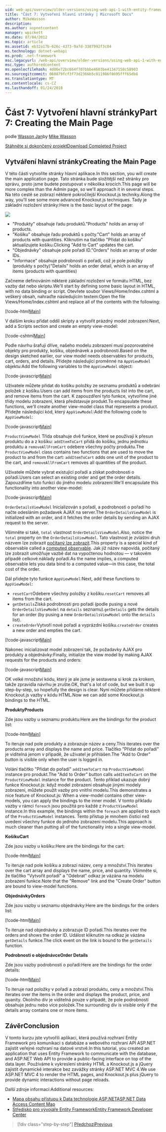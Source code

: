 ```yaml
---
uid: web-api/overview/older-versions/using-web-api-1-with-entity-framework-5/using-web-api-with-entity-framework-part-7
title: "Část 7: Vytvoření hlavní stránky | Microsoft Docs"
author: MikeWasson
description: 
ms.author: aspnetcontent
manager: wpickett
ms.date: 07/04/2012
ms.topic: article
ms.assetid: eb32a17b-626c-4373-9a7d-3387992f3c04
ms.technology: dotnet-webapi
ms.prod: .net-framework
msc.legacyurl: /web-api/overview/older-versions/using-web-api-1-with-entity-framework-5/using-web-api-with-entity-framework-part-7
msc.type: authoredcontent
ms.openlocfilehash: 4d06e72bc664f707bbbe4603be41347158c58903
ms.sourcegitcommit: 060879fcf3f73d2366b5c811986f8695fff65db8
ms.translationtype: MT
ms.contentlocale: cs-CZ
ms.lasthandoff: 01/24/2018
---
```

<a name="part-7-creating-the-main-page"></a><span data-ttu-id="1edda-102">Část 7: Vytvoření hlavní stránky</span><span class="sxs-lookup"><span data-stu-id="1edda-102">Part 7: Creating the Main Page</span></span>
====================
<span data-ttu-id="1edda-103">podle [Wasson Jan](https://github.com/MikeWasson)</span><span class="sxs-lookup"><span data-stu-id="1edda-103">by [Mike Wasson](https://github.com/MikeWasson)</span></span>

[<span data-ttu-id="1edda-104">Stáhněte si dokončený projekt</span><span class="sxs-lookup"><span data-stu-id="1edda-104">Download Completed Project</span></span>](http://code.msdn.microsoft.com/ASP-NET-Web-API-with-afa30545)

## <a name="creating-the-main-page"></a><span data-ttu-id="1edda-105">Vytváření hlavní stránky</span><span class="sxs-lookup"><span data-stu-id="1edda-105">Creating the Main Page</span></span>

<span data-ttu-id="1edda-106">V této části vytvoříte stránky hlavní aplikace.</span><span class="sxs-lookup"><span data-stu-id="1edda-106">In this section, you will create the main application page.</span></span> <span data-ttu-id="1edda-107">Tato stránka bude složitější než stránky pro správu, proto jsme budete postupovat v několika krocích.</span><span class="sxs-lookup"><span data-stu-id="1edda-107">This page will be more complex than the Admin page, so we'll approach it in several steps.</span></span> <span data-ttu-id="1edda-108">Na této cestě se zobrazí některé pokročilejší Knockout.js techniky.</span><span class="sxs-lookup"><span data-stu-id="1edda-108">Along the way, you'll see some more advanced Knockout.js techniques.</span></span> <span data-ttu-id="1edda-109">Tady je základní rozložení stránky:</span><span class="sxs-lookup"><span data-stu-id="1edda-109">Here is the basic layout of the page:</span></span>

![](using-web-api-with-entity-framework-part-7/_static/image1.png)

- <span data-ttu-id="1edda-110">"Produkty" obsahuje řadu produktů.</span><span class="sxs-lookup"><span data-stu-id="1edda-110">"Products" holds an array of products.</span></span>
- <span data-ttu-id="1edda-111">"Košíku" obsahuje řadu produktů s počty.</span><span class="sxs-lookup"><span data-stu-id="1edda-111">"Cart" holds an array of products with quantities.</span></span> <span data-ttu-id="1edda-112">Kliknutím na tlačítko "Přidat do košíku" aktualizujete košíku.</span><span class="sxs-lookup"><span data-stu-id="1edda-112">Clicking "Add to Cart" updates the cart.</span></span>
- <span data-ttu-id="1edda-113">"Objednávky" obsahuje pole pořadí ID.</span><span class="sxs-lookup"><span data-stu-id="1edda-113">"Orders" holds an array of order IDs.</span></span>
- <span data-ttu-id="1edda-114">"Informace" obsahuje podrobnosti o pořadí, což je pole položky (produkty s počty)</span><span class="sxs-lookup"><span data-stu-id="1edda-114">"Details" holds an order detail, which is an array of items (products with quantities)</span></span>

<span data-ttu-id="1edda-115">Začneme definováním některé základní rozložení ve formátu HTML, bez vazby dat nebo skriptu.</span><span class="sxs-lookup"><span data-stu-id="1edda-115">We'll start by defining some basic layout in HTML, with no data binding or script.</span></span> <span data-ttu-id="1edda-116">Otevřete soubor Views/Home/Index.cshtml a veškerý obsah, nahraďte následujícím textem:</span><span class="sxs-lookup"><span data-stu-id="1edda-116">Open the file Views/Home/Index.cshtml and replace all of the contents with the following:</span></span>

[!code-html[Main](using-web-api-with-entity-framework-part-7/samples/sample1.html)]

<span data-ttu-id="1edda-117">V dalším kroku přidat oddíl skripty a vytvořit prázdný model zobrazení:</span><span class="sxs-lookup"><span data-stu-id="1edda-117">Next, add a Scripts section and create an empty view-model:</span></span>

[!code-cshtml[Main](using-web-api-with-entity-framework-part-7/samples/sample2.cshtml)]

<span data-ttu-id="1edda-118">Podle návrhu šrafují dříve, našeho modelu zobrazení musí pozorovatelné objekty pro produkty, košíku, objednávek a podrobnosti.</span><span class="sxs-lookup"><span data-stu-id="1edda-118">Based on the design sketched earlier, our view model needs observables for products, cart, orders, and details.</span></span> <span data-ttu-id="1edda-119">Přidejte následující proměnné na `AppViewModel` objektu:</span><span class="sxs-lookup"><span data-stu-id="1edda-119">Add the following variables to the `AppViewModel` object:</span></span>

[!code-javascript[Main](using-web-api-with-entity-framework-part-7/samples/sample3.js)]

<span data-ttu-id="1edda-120">Uživatele můžete přidat do košíku položky ze seznamu produktů a odebrání položek z košíku.</span><span class="sxs-lookup"><span data-stu-id="1edda-120">Users can add items from the products list into the cart, and remove items from the cart.</span></span> <span data-ttu-id="1edda-121">K zapouzdření tyto funkce, vytvoříme jiné třídy modelu zobrazení, která představuje produkt.</span><span class="sxs-lookup"><span data-stu-id="1edda-121">To encapsulate these functions, we'll create another view-model class that represents a product.</span></span> <span data-ttu-id="1edda-122">Přidejte následující kód, který `AppViewModel`:</span><span class="sxs-lookup"><span data-stu-id="1edda-122">Add the following code to `AppViewModel`:</span></span>

[!code-javascript[Main](using-web-api-with-entity-framework-part-7/samples/sample4.js?highlight=4)]

<span data-ttu-id="1edda-123">`ProductViewModel` Třída obsahuje dvě funkce, které se používají k přesun produktu do a z košíku: `addItemToCart` přidá do košíku, jednu jednotku produktu a `removeAllFromCart` odebere všechny počty produktu.</span><span class="sxs-lookup"><span data-stu-id="1edda-123">The `ProductViewModel` class contains two functions that are used to move the product to and from the cart: `addItemToCart` adds one unit of the product to the cart, and `removeAllFromCart` removes all quantities of the product.</span></span>

<span data-ttu-id="1edda-124">Uživatele můžete vybrat existující pořadí a získat podrobnosti o pořadí.</span><span class="sxs-lookup"><span data-stu-id="1edda-124">Users can select an existing order and get the order details.</span></span> <span data-ttu-id="1edda-125">Zapouzdříme tuto funkci do jiného modelu zobrazení:</span><span class="sxs-lookup"><span data-stu-id="1edda-125">We'll encapsulate this functionality into another view-model:</span></span>

[!code-javascript[Main](using-web-api-with-entity-framework-part-7/samples/sample5.js?highlight=4)]

<span data-ttu-id="1edda-126">`OrderDetailsViewModel` Inicializován s pořadí, a podrobnosti o pořadí ho načte odesláním požadavek AJAX na server.</span><span class="sxs-lookup"><span data-stu-id="1edda-126">The `OrderDetailsViewModel` is initialized with an order, and it fetches the order details by sending an AJAX request to the server.</span></span>

<span data-ttu-id="1edda-127">Všimněte si také, `total` vlastnost `OrderDetailsViewModel`.</span><span class="sxs-lookup"><span data-stu-id="1edda-127">Also, notice the `total` property on the `OrderDetailsViewModel`.</span></span> <span data-ttu-id="1edda-128">Tato vlastnost je zvláštní druh názvem lze zobrazit [počítaný lze zobrazit](http://knockoutjs.com/documentation/computedObservables.html).</span><span class="sxs-lookup"><span data-stu-id="1edda-128">This property is a special kind of observable called a [computed observable](http://knockoutjs.com/documentation/computedObservables.html).</span></span> <span data-ttu-id="1edda-129">Jak již název napovídá, počítaný lze zobrazit umožňuje vazbě dat na vypočtenou hodnotou &#8212; v takovém případě celkové náklady pořadí.</span><span class="sxs-lookup"><span data-stu-id="1edda-129">As the name implies, a computed observable lets you data bind to a computed value&#8212;in this case, the total cost of the order.</span></span>

<span data-ttu-id="1edda-130">Dál přidejte tyto funkce `AppViewModel`:</span><span class="sxs-lookup"><span data-stu-id="1edda-130">Next, add these functions to `AppViewModel`:</span></span>

- <span data-ttu-id="1edda-131">`resetCart`Odebere všechny položky z košíku.</span><span class="sxs-lookup"><span data-stu-id="1edda-131">`resetCart` removes all items from the cart.</span></span>
- <span data-ttu-id="1edda-132">`getDetails`Získá podrobnosti pro pořadí (podle pusing a nové `OrderDetailsViewModel` na `details` seznamu).</span><span class="sxs-lookup"><span data-stu-id="1edda-132">`getDetails` gets the details for an order (by pusing a new `OrderDetailsViewModel` onto the `details` list).</span></span>
- <span data-ttu-id="1edda-133">`createOrder`Vytvoří nové pořadí a vyprázdní košíku.</span><span class="sxs-lookup"><span data-stu-id="1edda-133">`createOrder` creates a new order and empties the cart.</span></span>


[!code-javascript[Main](using-web-api-with-entity-framework-part-7/samples/sample6.js?highlight=4)]

<span data-ttu-id="1edda-134">Nakonec inicializovat model zobrazení tak, že požadavky AJAX pro produkty a objednávky:</span><span class="sxs-lookup"><span data-stu-id="1edda-134">Finally, initialize the view model by making AJAX requests for the products and orders:</span></span>

[!code-javascript[Main](using-web-api-with-entity-framework-part-7/samples/sample7.js)]

<span data-ttu-id="1edda-135">OK velké množství kódu, který je ale jsme je sestavena si krok za krokem, takže zpravidla návrhu je zrušte.</span><span class="sxs-lookup"><span data-stu-id="1edda-135">OK, that's a lot of code, but we built it up step-by-step, so hopefully the design is clear.</span></span> <span data-ttu-id="1edda-136">Nyní můžete přidáme některé Knockout.js vazby v kódu HTML.</span><span class="sxs-lookup"><span data-stu-id="1edda-136">Now we can add some Knockout.js bindings to the HTML.</span></span>

<span data-ttu-id="1edda-137">**Produkty**</span><span class="sxs-lookup"><span data-stu-id="1edda-137">**Products**</span></span>

<span data-ttu-id="1edda-138">Zde jsou vazby u seznamu produktu:</span><span class="sxs-lookup"><span data-stu-id="1edda-138">Here are the bindings for the product list:</span></span>

[!code-html[Main](using-web-api-with-entity-framework-part-7/samples/sample8.html)]

<span data-ttu-id="1edda-139">To iteruje nad pole produkty a zobrazuje název a ceny.</span><span class="sxs-lookup"><span data-stu-id="1edda-139">This iterates over the products array and displays the name and price.</span></span> <span data-ttu-id="1edda-140">Tlačítko "Přidat do pořadí" je viditelná jenom v případě, že uživatel je přihlášen.</span><span class="sxs-lookup"><span data-stu-id="1edda-140">The "Add to Order" button is visible only when the user is logged in.</span></span>

<span data-ttu-id="1edda-141">Volání tlačítko "Přidat do pořadí" `addItemToCart` na `ProductViewModel` instance pro produkt.</span><span class="sxs-lookup"><span data-stu-id="1edda-141">The "Add to Order" button calls `addItemToCart` on the `ProductViewModel` instance for the product.</span></span> <span data-ttu-id="1edda-142">Tento příklad ukazuje dobrý funkce Knockout.js: když model zobrazení obsahuje jinými modely zobrazení, můžete použít vazby pro vnitřní modelu.</span><span class="sxs-lookup"><span data-stu-id="1edda-142">This demonstrates a nice feature of Knockout.js: When a view-model contains other view-models, you can apply the bindings to the inner model.</span></span> <span data-ttu-id="1edda-143">V tomto příkladu vazby v rámci `foreach` jsou použitá pro každé z `ProductViewModel` instance.</span><span class="sxs-lookup"><span data-stu-id="1edda-143">In this example, the bindings within the `foreach` are applied to each of the `ProductViewModel` instances.</span></span> <span data-ttu-id="1edda-144">Tento přístup je mnohem čisticí než uvedení všechny funkce do jednoho zobrazení modelu.</span><span class="sxs-lookup"><span data-stu-id="1edda-144">This approach is much cleaner than putting all of the functionality into a single view-model.</span></span>

<span data-ttu-id="1edda-145">**Košíku**</span><span class="sxs-lookup"><span data-stu-id="1edda-145">**Cart**</span></span>

<span data-ttu-id="1edda-146">Zde jsou vazby u košíku:</span><span class="sxs-lookup"><span data-stu-id="1edda-146">Here are the bindings for the cart:</span></span>

[!code-html[Main](using-web-api-with-entity-framework-part-7/samples/sample9.html)]

<span data-ttu-id="1edda-147">To iteruje nad pole košíku a zobrazí název, ceny a množství.</span><span class="sxs-lookup"><span data-stu-id="1edda-147">This iterates over the cart array and displays the name, price, and quantity.</span></span> <span data-ttu-id="1edda-148">Všimněte si, že tlačítko "Vytvořit pořadí" a "Odebrat" odkaz je vázána na modelu zobrazení funkce.</span><span class="sxs-lookup"><span data-stu-id="1edda-148">Note that the "Remove" link and the "Create Order" button are bound to view-model functions.</span></span>

<span data-ttu-id="1edda-149">**Objednávky**</span><span class="sxs-lookup"><span data-stu-id="1edda-149">**Orders**</span></span>

<span data-ttu-id="1edda-150">Zde jsou vazby u seznamu objednávky:</span><span class="sxs-lookup"><span data-stu-id="1edda-150">Here are the bindings for the orders list:</span></span>

[!code-html[Main](using-web-api-with-entity-framework-part-7/samples/sample10.html)]

<span data-ttu-id="1edda-151">To iteruje nad objednávky a zobrazuje ID pořadí.</span><span class="sxs-lookup"><span data-stu-id="1edda-151">This iterates over the orders and shows the order ID.</span></span> <span data-ttu-id="1edda-152">Událost kliknutím na odkaz je vázána `getDetails` funkce.</span><span class="sxs-lookup"><span data-stu-id="1edda-152">The click event on the link is bound to the `getDetails` function.</span></span>

<span data-ttu-id="1edda-153">**Podrobnosti o objednávce**</span><span class="sxs-lookup"><span data-stu-id="1edda-153">**Order Details**</span></span>

<span data-ttu-id="1edda-154">Zde jsou vazby podrobnosti o pořadí:</span><span class="sxs-lookup"><span data-stu-id="1edda-154">Here are the bindings for the order details:</span></span>

[!code-html[Main](using-web-api-with-entity-framework-part-7/samples/sample11.html)]

<span data-ttu-id="1edda-155">To iteruje nad položky v pořadí a zobrazí produktu, ceny a množství.</span><span class="sxs-lookup"><span data-stu-id="1edda-155">This iterates over the items in the order and displays the product, price, and quanity.</span></span> <span data-ttu-id="1edda-156">Okolního div je viditelná pouze v případě, že pole podrobností obsahuje jednu nebo více položek.</span><span class="sxs-lookup"><span data-stu-id="1edda-156">The surrounding div is visible only if the details array contains one or more items.</span></span>

## <a name="conclusion"></a><span data-ttu-id="1edda-157">Závěr</span><span class="sxs-lookup"><span data-stu-id="1edda-157">Conclusion</span></span>

<span data-ttu-id="1edda-158">V tomto kurzu jste vytvořili aplikaci, která používá rozhraní Entity Framework pro komunikaci s databáze a webového rozhraní API ASP.NET zajistit veřejné rozhraní na datové vrstvě.</span><span class="sxs-lookup"><span data-stu-id="1edda-158">In this tutorial, you created an application that uses Entity Framework to communicate with the database, and ASP.NET Web API to provide a public-facing interface on top of the data layer.</span></span> <span data-ttu-id="1edda-159">Používáme k vykreslení stránky HTML a Knockout.js a jQuery zajistit dynamické interakce bez zavážky stránky ASP.NET MVC 4.</span><span class="sxs-lookup"><span data-stu-id="1edda-159">We use ASP.NET MVC 4 to render the HTML pages, and Knockout.js plus jQuery to provide dynamic interactions without page reloads.</span></span>

<span data-ttu-id="1edda-160">Další zdroje informací:</span><span class="sxs-lookup"><span data-stu-id="1edda-160">Additional resources:</span></span>

- [<span data-ttu-id="1edda-161">Mapa obsahu přístupu k Data technologie ASP.NET</span><span class="sxs-lookup"><span data-stu-id="1edda-161">ASP.NET Data Access Content Map</span></span>](https://msdn.microsoft.com/library/6759sth4.aspx)
- [<span data-ttu-id="1edda-162">Středisko pro vývojáře Entity Framework</span><span class="sxs-lookup"><span data-stu-id="1edda-162">Entity Framework Developer Center</span></span>](https://msdn.microsoft.com/data/ef)

>[!div class="step-by-step"]
[<span data-ttu-id="1edda-163">Předchozí</span><span class="sxs-lookup"><span data-stu-id="1edda-163">Previous</span></span>](using-web-api-with-entity-framework-part-6.md)
